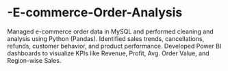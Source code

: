 # -E-commerce-Order-Analysis
Managed e-commerce order data in MySQL and performed cleaning and analysis using Python (Pandas). Identified sales trends, cancellations, refunds, customer behavior, and product performance. Developed Power BI dashboards to visualize KPIs like Revenue, Profit, Avg. Order Value, and Region-wise Sales.
